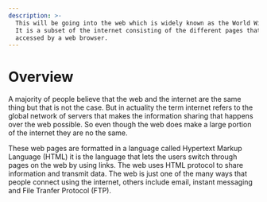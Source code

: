 ```yaml
---
description: >-
  This will be going into the web which is widely known as the World Wide Web.
  It is a subset of the internet consisting of the different pages that can be
  accessed by a web browser.
---
```


# Overview

A majority of people believe that the web and the internet are the same thing but that is not the case. But in actuality the term internet refers to the global network of servers that makes the information sharing that happens over the web possible. So even though the web does make a large portion of the internet they are no the same.&#x20;

These web pages are formatted in a language called Hypertext Markup Language (HTML) it is the language that lets the users switch through pages on the web by using links. The web uses HTML protocol to share information and transmit data. The web is just one of the many ways that people connect using the internet, others include email, instant messaging and File Tranfer Protocol (FTP).
